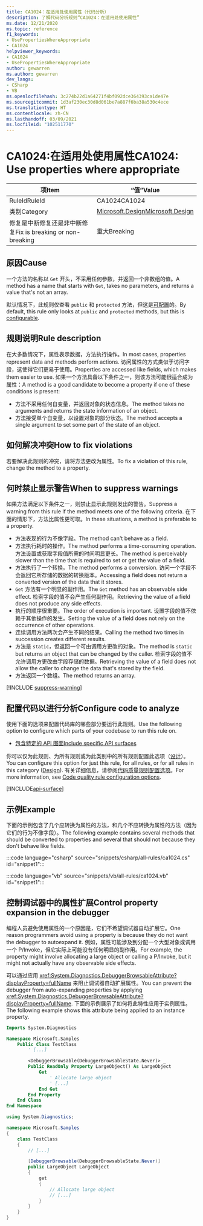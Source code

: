 ```yaml
---
title: CA1024：在适用处使用属性（代码分析）
description: 了解代码分析规则“CA1024：在适用处使用属性”
ms.date: 12/21/2020
ms.topic: reference
f1_keywords:
- UsePropertiesWhereAppropriate
- CA1024
helpviewer_keywords:
- CA1024
- UsePropertiesWhereAppropriate
author: gewarren
ms.author: gewarren
dev_langs:
- CSharp
- VB
ms.openlocfilehash: 3c274b22d1a64271f4bf092dce364393ca1de47e
ms.sourcegitcommit: 1d3af230ec30d8d061be7a887f6ba38a530c4ece
ms.translationtype: HT
ms.contentlocale: zh-CN
ms.lasthandoff: 03/09/2021
ms.locfileid: "102511770"
---
```

# <a name="ca1024-use-properties-where-appropriate"></a><span data-ttu-id="30dcd-103">CA1024:在适用处使用属性</span><span class="sxs-lookup"><span data-stu-id="30dcd-103">CA1024: Use properties where appropriate</span></span>

| <span data-ttu-id="30dcd-104">项</span><span class="sxs-lookup"><span data-stu-id="30dcd-104">Item</span></span>                                     | <span data-ttu-id="30dcd-105">“值”</span><span class="sxs-lookup"><span data-stu-id="30dcd-105">Value</span></span>            |
|------------------------------------------|------------------|
| <span data-ttu-id="30dcd-106">RuleId</span><span class="sxs-lookup"><span data-stu-id="30dcd-106">RuleId</span></span>                                   | <span data-ttu-id="30dcd-107">CA1024</span><span class="sxs-lookup"><span data-stu-id="30dcd-107">CA1024</span></span>           |
| <span data-ttu-id="30dcd-108">类别</span><span class="sxs-lookup"><span data-stu-id="30dcd-108">Category</span></span>                                 | [<span data-ttu-id="30dcd-109">Microsoft.Design</span><span class="sxs-lookup"><span data-stu-id="30dcd-109">Microsoft.Design</span></span>](design-warnings.md) |
| <span data-ttu-id="30dcd-110">修复是中断修复还是非中断修复</span><span class="sxs-lookup"><span data-stu-id="30dcd-110">Fix is breaking or non-breaking</span></span> | <span data-ttu-id="30dcd-111">重大</span><span class="sxs-lookup"><span data-stu-id="30dcd-111">Breaking</span></span>         |

## <a name="cause"></a><span data-ttu-id="30dcd-112">原因</span><span class="sxs-lookup"><span data-stu-id="30dcd-112">Cause</span></span>

<span data-ttu-id="30dcd-113">一个方法的名称以 `Get` 开头，不采用任何参数，并返回一个非数组的值。</span><span class="sxs-lookup"><span data-stu-id="30dcd-113">A method has a name that starts with `Get`, takes no parameters, and returns a value that's not an array.</span></span>

<span data-ttu-id="30dcd-114">默认情况下，此规则仅查看 `public` 和 `protected` 方法，但这是[可配置](#configure-code-to-analyze)的。</span><span class="sxs-lookup"><span data-stu-id="30dcd-114">By default, this rule only looks at `public` and `protected` methods, but this is [configurable](#configure-code-to-analyze).</span></span>

## <a name="rule-description"></a><span data-ttu-id="30dcd-115">规则说明</span><span class="sxs-lookup"><span data-stu-id="30dcd-115">Rule description</span></span>

<span data-ttu-id="30dcd-116">在大多数情况下，属性表示数据，方法执行操作。</span><span class="sxs-lookup"><span data-stu-id="30dcd-116">In most cases, properties represent data and methods perform actions.</span></span> <span data-ttu-id="30dcd-117">访问属性的方式类似于访问字段，这使得它们更易于使用。</span><span class="sxs-lookup"><span data-stu-id="30dcd-117">Properties are accessed like fields, which makes them easier to use.</span></span> <span data-ttu-id="30dcd-118">如果一个方法具备以下条件之一，则该方法可能很适合成为属性：</span><span class="sxs-lookup"><span data-stu-id="30dcd-118">A method is a good candidate to become a property if one of these conditions is present:</span></span>

- <span data-ttu-id="30dcd-119">方法不采用任何自变量，并返回对象的状态信息。</span><span class="sxs-lookup"><span data-stu-id="30dcd-119">The method takes no arguments and returns the state information of an object.</span></span>
- <span data-ttu-id="30dcd-120">方法接受单个自变量，以设置对象的部分状态。</span><span class="sxs-lookup"><span data-stu-id="30dcd-120">The method accepts a single argument to set some part of the state of an object.</span></span>

## <a name="how-to-fix-violations"></a><span data-ttu-id="30dcd-121">如何解决冲突</span><span class="sxs-lookup"><span data-stu-id="30dcd-121">How to fix violations</span></span>

<span data-ttu-id="30dcd-122">若要解决此规则的冲突，请将方法更改为属性。</span><span class="sxs-lookup"><span data-stu-id="30dcd-122">To fix a violation of this rule, change the method to a property.</span></span>

## <a name="when-to-suppress-warnings"></a><span data-ttu-id="30dcd-123">何时禁止显示警告</span><span class="sxs-lookup"><span data-stu-id="30dcd-123">When to suppress warnings</span></span>

<span data-ttu-id="30dcd-124">如果方法满足以下条件之一，则禁止显示此规则发出的警告。</span><span class="sxs-lookup"><span data-stu-id="30dcd-124">Suppress a warning from this rule if the method meets one of the following criteria.</span></span> <span data-ttu-id="30dcd-125">在下面的情形下，方法比属性更可取。</span><span class="sxs-lookup"><span data-stu-id="30dcd-125">In these situations, a method is preferable to a property.</span></span>

- <span data-ttu-id="30dcd-126">方法表现的行为不像字段。</span><span class="sxs-lookup"><span data-stu-id="30dcd-126">The method can't behave as a field.</span></span>
- <span data-ttu-id="30dcd-127">方法执行耗时的操作。</span><span class="sxs-lookup"><span data-stu-id="30dcd-127">The method performs a time-consuming operation.</span></span> <span data-ttu-id="30dcd-128">方法设置或获取字段值所需的时间明显更长。</span><span class="sxs-lookup"><span data-stu-id="30dcd-128">The method is perceivably slower than the time that is required to set or get the value of a field.</span></span>
- <span data-ttu-id="30dcd-129">方法执行了一个转换。</span><span class="sxs-lookup"><span data-stu-id="30dcd-129">The method performs a conversion.</span></span> <span data-ttu-id="30dcd-130">访问一个字段不会返回它所存储的数据的转换版本。</span><span class="sxs-lookup"><span data-stu-id="30dcd-130">Accessing a field does not return a converted version of the data that it stores.</span></span>
- <span data-ttu-id="30dcd-131">`Get` 方法有一个明显的副作用。</span><span class="sxs-lookup"><span data-stu-id="30dcd-131">The `Get` method has an observable side effect.</span></span> <span data-ttu-id="30dcd-132">检索字段的值不会产生任何副作用。</span><span class="sxs-lookup"><span data-stu-id="30dcd-132">Retrieving the value of a field does not produce any side effects.</span></span>
- <span data-ttu-id="30dcd-133">执行的顺序很重要。</span><span class="sxs-lookup"><span data-stu-id="30dcd-133">The order of execution is important.</span></span> <span data-ttu-id="30dcd-134">设置字段的值不依赖于其他操作的发生。</span><span class="sxs-lookup"><span data-stu-id="30dcd-134">Setting the value of a field does not rely on the occurrence of other operations.</span></span>
- <span data-ttu-id="30dcd-135">连续调用方法两次会产生不同的结果。</span><span class="sxs-lookup"><span data-stu-id="30dcd-135">Calling the method two times in succession creates different results.</span></span>
- <span data-ttu-id="30dcd-136">方法是 `static`，但返回一个可由调用方更改的对象。</span><span class="sxs-lookup"><span data-stu-id="30dcd-136">The method is `static` but returns an object that can be changed by the caller.</span></span> <span data-ttu-id="30dcd-137">检索字段的值不允许调用方更改由字段存储的数据。</span><span class="sxs-lookup"><span data-stu-id="30dcd-137">Retrieving the value of a field does not allow the caller to change the data that's stored by the field.</span></span>
- <span data-ttu-id="30dcd-138">方法返回一个数组。</span><span class="sxs-lookup"><span data-stu-id="30dcd-138">The method returns an array.</span></span>

[!INCLUDE [suppress-warning](../../../../includes/code-analysis/suppress-warning.md)]

## <a name="configure-code-to-analyze"></a><span data-ttu-id="30dcd-139">配置代码以进行分析</span><span class="sxs-lookup"><span data-stu-id="30dcd-139">Configure code to analyze</span></span>

<span data-ttu-id="30dcd-140">使用下面的选项来配置代码库的哪些部分要运行此规则。</span><span class="sxs-lookup"><span data-stu-id="30dcd-140">Use the following option to configure which parts of your codebase to run this rule on.</span></span>

- [<span data-ttu-id="30dcd-141">包含特定的 API 图面</span><span class="sxs-lookup"><span data-stu-id="30dcd-141">Include specific API surfaces</span></span>](#include-specific-api-surfaces)

<span data-ttu-id="30dcd-142">你可以仅为此规则、为所有规则或为此类别中的所有规则配置此选项（[设计](design-warnings.md)）。</span><span class="sxs-lookup"><span data-stu-id="30dcd-142">You can configure this option for just this rule, for all rules, or for all rules in this category ([Design](design-warnings.md)).</span></span> <span data-ttu-id="30dcd-143">有关详细信息，请参阅[代码质量规则配置选项](../code-quality-rule-options.md)。</span><span class="sxs-lookup"><span data-stu-id="30dcd-143">For more information, see [Code quality rule configuration options](../code-quality-rule-options.md).</span></span>

[!INCLUDE[api-surface](~/includes/code-analysis/api-surface.md)]

## <a name="example"></a><span data-ttu-id="30dcd-144">示例</span><span class="sxs-lookup"><span data-stu-id="30dcd-144">Example</span></span>

<span data-ttu-id="30dcd-145">下面的示例包含了几个应转换为属性的方法，和几个不应转换为属性的方法（因为它们的行为不像字段）。</span><span class="sxs-lookup"><span data-stu-id="30dcd-145">The following example contains several methods that should be converted to properties and several that should not because they don't behave like fields.</span></span>

:::code language="csharp" source="snippets/csharp/all-rules/ca1024.cs" id="snippet1":::

:::code language="vb" source="snippets/vb/all-rules/ca1024.vb" id="snippet1":::

## <a name="control-property-expansion-in-the-debugger"></a><span data-ttu-id="30dcd-146">控制调试器中的属性扩展</span><span class="sxs-lookup"><span data-stu-id="30dcd-146">Control property expansion in the debugger</span></span>

<span data-ttu-id="30dcd-147">编程人员避免使用属性的一个原因是，它们不希望调试器自动扩展它。</span><span class="sxs-lookup"><span data-stu-id="30dcd-147">One reason programmers avoid using a property is because they do not want the debugger to autoexpand it.</span></span> <span data-ttu-id="30dcd-148">例如，属性可能涉及到分配一个大型对象或调用一个 P/Invoke，但它实际上可能没有任何明显的副作用。</span><span class="sxs-lookup"><span data-stu-id="30dcd-148">For example, the property might involve allocating a large object or calling a P/Invoke, but it might not actually have any observable side effects.</span></span>

<span data-ttu-id="30dcd-149">可以通过应用 <xref:System.Diagnostics.DebuggerBrowsableAttribute?displayProperty=fullName> 来阻止调试器自动扩展属性。</span><span class="sxs-lookup"><span data-stu-id="30dcd-149">You can prevent the debugger from auto-expanding properties by applying <xref:System.Diagnostics.DebuggerBrowsableAttribute?displayProperty=fullName>.</span></span> <span data-ttu-id="30dcd-150">下面的示例展示了如何将此特性应用于实例属性。</span><span class="sxs-lookup"><span data-stu-id="30dcd-150">The following example shows this attribute being applied to an instance property.</span></span>

```vb
Imports System.Diagnostics

Namespace Microsoft.Samples
    Public Class TestClass
        ' [...]

        <DebuggerBrowsable(DebuggerBrowsableState.Never)> _
        Public ReadOnly Property LargeObject() As LargeObject
            Get
                ' Allocate large object
                ' [...]
            End Get
        End Property
    End Class
End Namespace
```

```csharp
using System.Diagnostics;

namespace Microsoft.Samples
{
    class TestClass
    {
        // [...]

        [DebuggerBrowsable(DebuggerBrowsableState.Never)]
        public LargeObject LargeObject
        {
            get
            {
                // Allocate large object
                // [...]
            }
        }
    }
}
```
